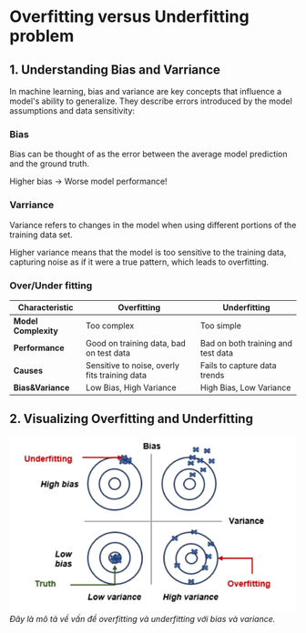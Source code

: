 # Overfitting versus Underfitting problem
## 1. Understanding Bias and Varriance
In machine learning, bias and variance are key concepts that influence a model's ability to generalize.
They describe errors introduced by the model assumptions and data sensitivity:

### Bias
Bias can be thought of as the error between the average model prediction and the ground truth.

Higher bias → Worse model performance!

### Varriance
Variance refers to changes in the model when using different portions of the training data set.

Higher variance means that the model is too sensitive to the training data, capturing noise as if it were a true pattern, which leads to overfitting.

### Over/Under fitting
| **Characteristic**       | **Overfitting**                             | **Underfitting**                          |
|---------------------------|---------------------------------------------|-------------------------------------------|
| **Model Complexity**      | Too complex                                | Too simple                                |
| **Performance**           | Good on training data, bad on test data   | Bad on both training and test data       |
| **Causes**                | Sensitive to noise, overly fits training data | Fails to capture data trends             |
| **Bias&Variance**        | Low Bias, High Variance       | High Bias, Low Variance      |


## 2. Visualizing Overfitting and Underfitting

![Bias and Variance](images/bias_and_var.png)
*Đây là mô tả về vấn đề overfitting và underfitting với bias và variance.*

